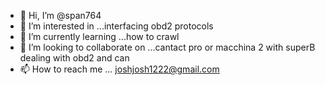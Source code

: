 - 👋 Hi, I’m @span764
- 👀 I’m interested in ...interfacing obd2 protocols
- 🌱 I’m currently learning ...how to crawl
- 💞️ I’m looking to collaborate on ...cantact pro or macchina 2 with superB dealing with obd2 and can
- 📫 How to reach me ... joshjosh1222@gmail.com

<!---
span764/span764 is a ✨ special ✨ repository because its `README.md` (this file) appears on your GitHub profile.
You can click the Preview link to take a look at your changes.
--->

